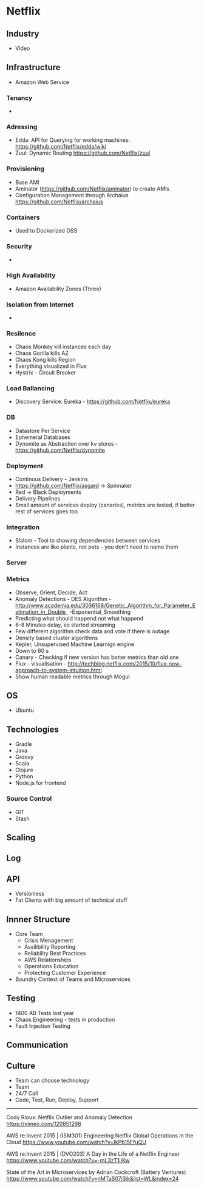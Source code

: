 # Netflix

## Industry
* Video

## Infrastructure
* Amazon Web Service

### Tenancy
*  

### Adressing
* Edda: API for Querying for working machines: https://github.com/Netflix/edda/wiki
* Zuul: Dynamic Routing https://github.com/Netflix/zuul

### Provisioning
* Base AMI
* Aminator (https://github.com/Netflix/aminator) to create AMIs
* Configuration Management through Archaius https://github.com/Netflix/archaius

### Containers
* Used to Dockerized OSS

### Security 
* 

### High Availability
* Amazon Availability Zones (Three)

### Isolation from Internet
*  

### Resilence
* Chaos Monkey kill instances each day
* Chaos Gorilla kills AZ 
* Chaos Kong kills Region
* Everything visualized in Flux
* Hystrix - Circuit Breaker

### Load Ballancing
* Discovery Service: Eureka - https://github.com/Netflix/eureka

### DB 
* Datastore Per Service
* Ephemeral Databases
* Dynomite as Abstraction over kv stores - https://github.com/Netflix/dynomite

### Deployment
* Continous Delivery - Jenkins
* https://github.com/Netflix/asgard -> Spinnaker
* Red -> Black Deployments
* Delivery Pipelines
* Small amount of services deploy (canaries), metrics are tested, if better rest of services goes too

### Integration
* Slalom - Tool to showing dependencies between services
* Instances are like plants, not pets - you don't need to name them

### Server

### Metrics 
* Observe, Orient, Decide, Act
* Anomaly Detections - DES Algorithm - http://www.academia.edu/3036168/Genetic_Algorithm_for_Parameter_Estimation_in_Double_ -Exponential_Smoothing
* Predicting what should happend not what happend
* 6-8 Minutes delay, so started streaming
* Few different algorithm check data and vote if there is outage 
* Density based cluster algorithms 
* Kepler, Unsupervised Machine Learnign engine
* Down to 60 s
* Canary - Checking if new version has better metrics than old one
* Flux - visualisation - http://techblog.netflix.com/2015/10/flux-new-approach-to-system-intuition.html
* Show human readable metrics through Mogul

## OS
* Ubuntu

## Technologies
* Gradle
* Java
* Groovy
* Scala
* Clojure
* Python
* Node.js for frontend

### Source Control
* GIT
* Stash

## Scaling

## Log

## API
* Versionless
* Fat Clients with big amount of technical stuff

## Innner Structure
* Core Team
  * Crisis Menagement
  * Availibility Reporting
  * Reliability Best Practices
  * AWS Relationships
  * Operations Education
  * Protecting Customer Experience 
* Boundry Context of Teams and Microservices

## Testing 
* 1400 AB Tests last year
* Chaos Engineering - tests in production
* Fault Injection Testing

## Communication

## Culture
* Team can choose technology
* Team
* 24/7 Call
* Code, Test, Run, Deploy, Support

---------------
Cody Rioux: Netflix Outlier and Anomaly Detection
https://vimeo.com/120851298

AWS re:Invent 2015 | (ISM301) Engineering Netflix Global Operations in the Cloud
https://www.youtube.com/watch?v=IkPb15FfuQU

AWS re:Invent 2015 | (DVO203) A Day in the Life of a Netflix Engineer
https://www.youtube.com/watch?v=-mL3zT1iIKw

State of the Art in Microservices by Adrian Cockcroft (Battery Ventures)
https://www.youtube.com/watch?v=nMTaS07i3jk&list=WL&index=24